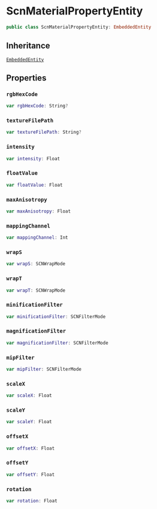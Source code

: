 # ScnMaterialPropertyEntity

``` swift
public class ScnMaterialPropertyEntity: EmbeddedEntity
```

## Inheritance

[`EmbeddedEntity`](EmbeddedEntity)

## Properties

### `rgbHexCode`

``` swift
var rgbHexCode: String?
```

### `textureFilePath`

``` swift
var textureFilePath: String?
```

### `intensity`

``` swift
var intensity: Float
```

### `floatValue`

``` swift
var floatValue: Float
```

### `maxAnisotropy`

``` swift
var maxAnisotropy: Float
```

### `mappingChannel`

``` swift
var mappingChannel: Int
```

### `wrapS`

``` swift
var wrapS: SCNWrapMode
```

### `wrapT`

``` swift
var wrapT: SCNWrapMode
```

### `minificationFilter`

``` swift
var minificationFilter: SCNFilterMode
```

### `magnificationFilter`

``` swift
var magnificationFilter: SCNFilterMode
```

### `mipFilter`

``` swift
var mipFilter: SCNFilterMode
```

### `scaleX`

``` swift
var scaleX: Float
```

### `scaleY`

``` swift
var scaleY: Float
```

### `offsetX`

``` swift
var offsetX: Float
```

### `offsetY`

``` swift
var offsetY: Float
```

### `rotation`

``` swift
var rotation: Float
```
